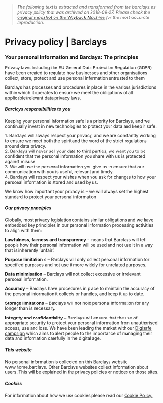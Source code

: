 > *The following text is extracted and transformed from the barclays.es privacy policy that was archived on 2018-09-27. Please check the [original snapshot on the Wayback Machine](https://web.archive.org/web/20180927063248id_/https%3A//www.home.barclays/privacy-policy.html) for the most accurate reproduction.*

# Privacy policy | Barclays

### Your personal information and Barclays: The principles 

Privacy laws including the EU General Data Protection Regulation (GDPR) have been created to regulate how businesses and other organisations collect, store, protect and use personal information entrusted to them.

Barclays has processes and procedures in place in the various jurisdictions within which it operates to ensure we meet the obligations of all applicable/relevant data privacy laws. 

##### Barclays responsibilities to you

Keeping your personal information safe is a priority for Barclays, and we continually invest in new technologies to protect your data and keep it safe.

1\. Barclays will always respect your privacy, and we are constantly working to ensure we meet both the spirit and the word of the strict regulations around data privacy.  
2\. Barclays will never sell your data to third parties; we want you to be confident that the personal information you share with us is protected against misuse.  
3\. We will use the personal information you give us to ensure that our communication with you is useful, relevant and timely.  
4\. Barclays will respect your wishes when you ask for changes to how your personal information is stored and used by us.

We know how important your privacy is – we will always set the highest standard to protect your personal information

##### Our privacy principles 

Globally, most privacy legislation contains similar obligations and we have embedded key principles in our personal information processing activities to align with them:

**Lawfulness, fairness and transparency** \- means that Barclays will tell people how their personal information will be used and not use it in a way that is inherently ‘unfair’. 

**Purpose limitation** s – Barclays will only collect personal information for specified purposes and not use it more widely for unrelated purposes. 

**Data minimisation** – Barclays will not collect excessive or irrelevant personal information. 

**Accuracy** – Barclays have procedures in place to maintain the accuracy of the personal information it collects or handles, and keep it up to date. 

**Storage limitations** – Barclays will not hold personal information for any longer than is necessary.

**Integrity and confidentiality** – Barclays will ensure that the use of appropriate security to protect your personal information from unauthorised access, use and loss. We have been leading the market with our [Digisafe campaign](https://www.barclays.co.uk/security/) which aims to alert people to the importance of managing their data and information carefully in the digital age.

##### This website

No personal information is collected on this Barclays website www.home.barclays. Other Barclays websites collect information about users. This will be explained in the privacy policies or notices on those sites.

##### Cookies

For information about how we use cookies please read our [Cookie Policy.](https://web.archive.org/cookie-policy.html)
